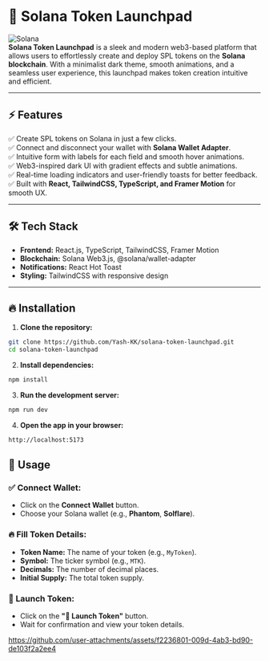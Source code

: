 # 🚀 **Solana Token Launchpad**

![Solana](https://img.shields.io/badge/Solana-Web3-purple?style=flat&logo=solana)  
**Solana Token Launchpad** is a sleek and modern web3-based platform that allows users to effortlessly create and deploy SPL tokens on the **Solana blockchain**. With a minimalist dark theme, smooth animations, and a seamless user experience, this launchpad makes token creation intuitive and efficient.  

---

## ⚡️ **Features**
✅ Create SPL tokens on Solana in just a few clicks.  
✅ Connect and disconnect your wallet with **Solana Wallet Adapter**.  
✅ Intuitive form with labels for each field and smooth hover animations.  
✅ Web3-inspired dark UI with gradient effects and subtle animations.  
✅ Real-time loading indicators and user-friendly toasts for better feedback.  
✅ Built with **React, TailwindCSS, TypeScript, and Framer Motion** for smooth UX.  

---

## 🛠️ **Tech Stack**
- **Frontend:** React.js, TypeScript, TailwindCSS, Framer Motion  
- **Blockchain:** Solana Web3.js, @solana/wallet-adapter  
- **Notifications:** React Hot Toast  
- **Styling:** TailwindCSS with responsive design  

---

## 🔥 **Installation**

1. **Clone the repository:**
```bash
git clone https://github.com/Yash-KK/solana-token-launchpad.git
cd solana-token-launchpad
```

2. **Install dependencies:**
```bash
npm install
```

3. **Run the development server:**
```bash
npm run dev
```

4. **Open the app in your browser:**
```bash
http://localhost:5173
```



## 🚀 **Usage**

### ✅ Connect Wallet:
- Click on the **Connect Wallet** button.  
- Choose your Solana wallet (e.g., **Phantom**, **Solflare**).  

### 🔥 Fill Token Details:
- **Token Name:** The name of your token (e.g., `MyToken`).  
- **Symbol:** The ticker symbol (e.g., `MTK`).  
- **Decimals:** The number of decimal places.  
- **Initial Supply:** The total token supply.  

### 🚀 Launch Token:

- Click on the **"🚀 Launch Token"** button.  
- Wait for confirmation and view your token details.  

https://github.com/user-attachments/assets/f2236801-009d-4ab3-bd90-de103f2a2ee4
